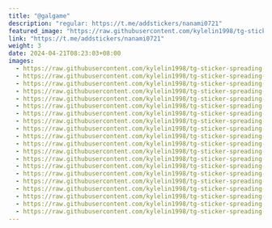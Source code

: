 ```yaml
---
title: "@galgame"
description: "regular: https://t.me/addstickers/nanami0721"
featured_image: "https://raw.githubusercontent.com/kylelin1998/tg-sticker-spreading-worldwide-images/main/img/52ffe004-63ce-4a08-b7fe-8de11164e879.jpg"
link: "https://t.me/addstickers/nanami0721"
weight: 3
date: 2024-04-21T08:23:03+08:00
images:
  - https://raw.githubusercontent.com/kylelin1998/tg-sticker-spreading-worldwide-images/main/img/52ffe004-63ce-4a08-b7fe-8de11164e879.jpg
  - https://raw.githubusercontent.com/kylelin1998/tg-sticker-spreading-worldwide-images/main/img/721ebffa-7746-4f9f-99f1-223cfa467d70.jpg
  - https://raw.githubusercontent.com/kylelin1998/tg-sticker-spreading-worldwide-images/main/img/ce3f219b-31e3-4621-982b-2ae07a7c65a9.jpg
  - https://raw.githubusercontent.com/kylelin1998/tg-sticker-spreading-worldwide-images/main/img/a4a4215b-b4b4-44ec-94a5-e51433a3bf49.jpg
  - https://raw.githubusercontent.com/kylelin1998/tg-sticker-spreading-worldwide-images/main/img/32b443e7-9071-4ee2-9e4a-3be8fb10131f.jpg
  - https://raw.githubusercontent.com/kylelin1998/tg-sticker-spreading-worldwide-images/main/img/c595ceb4-0868-4995-a8bc-3f046bb93421.jpg
  - https://raw.githubusercontent.com/kylelin1998/tg-sticker-spreading-worldwide-images/main/img/e5e3a1ea-363d-49fd-a927-21d893f3e030.jpg
  - https://raw.githubusercontent.com/kylelin1998/tg-sticker-spreading-worldwide-images/main/img/0f2e94b6-5ef5-4936-8234-f197048cb916.jpg
  - https://raw.githubusercontent.com/kylelin1998/tg-sticker-spreading-worldwide-images/main/img/b1272ecc-59df-49e9-9f33-6ba2eec315e5.jpg
  - https://raw.githubusercontent.com/kylelin1998/tg-sticker-spreading-worldwide-images/main/img/ea9ce8d1-cee6-4a28-b5af-9bad83d4d7c2.jpg
  - https://raw.githubusercontent.com/kylelin1998/tg-sticker-spreading-worldwide-images/main/img/fe381dd6-db0c-4971-b240-73ded1d22743.jpg
  - https://raw.githubusercontent.com/kylelin1998/tg-sticker-spreading-worldwide-images/main/img/f9c8db6c-c973-43da-9d6f-ac1073d3009a.jpg
  - https://raw.githubusercontent.com/kylelin1998/tg-sticker-spreading-worldwide-images/main/img/13e450fb-db01-4c5c-bce7-e3461a28ff38.jpg
  - https://raw.githubusercontent.com/kylelin1998/tg-sticker-spreading-worldwide-images/main/img/9e724b6d-8e37-4a91-8c3f-bde17f3499de.jpg
  - https://raw.githubusercontent.com/kylelin1998/tg-sticker-spreading-worldwide-images/main/img/798fc249-ca6e-40e1-baa9-b586ece81229.jpg
  - https://raw.githubusercontent.com/kylelin1998/tg-sticker-spreading-worldwide-images/main/img/5cdafd62-2592-4a93-80a4-4e32613e23dd.jpg
  - https://raw.githubusercontent.com/kylelin1998/tg-sticker-spreading-worldwide-images/main/img/58677a59-5f22-4cb6-ae01-addde08ebb4a.jpg
  - https://raw.githubusercontent.com/kylelin1998/tg-sticker-spreading-worldwide-images/main/img/e45652c6-9cea-4605-851a-0705c258fe3c.jpg
  - https://raw.githubusercontent.com/kylelin1998/tg-sticker-spreading-worldwide-images/main/img/a5540fe9-ed5d-4d70-a3a7-633d0b64c332.jpg
  - https://raw.githubusercontent.com/kylelin1998/tg-sticker-spreading-worldwide-images/main/img/dd93ea86-cc74-4f04-a987-e5bd6c453aca.jpg
---
```

